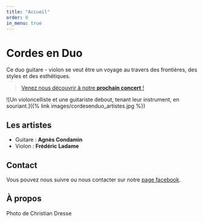 ```yaml
---
title: "Accueil"
order: 0
in_menu: true
---
```

# Cordes en Duo

Ce duo guitare - violon se veut être un voyage au travers des frontières, des
styles et des esthétiques.

> [Venez nous découvrir à notre **prochain concert** !](/concerts.html)

![Un violoncelliste et une guitariste debout, tenant leur instrument, en souriant.]({% link images/cordesenduo_artistes.jpg %})

## Les artistes

- Guitare : **Agnès Condamin**
- Violon : **Frédéric Ladame**

## Contact

Vous pouvez nous suivre ou nous contacter sur notre [page facebook](https://www.facebook.com/profile.php?id=100063775533687).

## À propos

Photo de Christian Dresse 